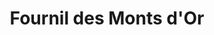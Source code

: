 ---
title: "Fournil des Monts d'Or"
url: /couzon-au-mont-dor/fournil-des-monts-dor/
shop: Bäckerei
---